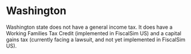 # Washington

Washington state does not have a general income tax.
It does have a Working Families Tax Credit (implemented in FiscalSim US) and a capital gains tax (currently facing a lawsuit, and not yet implemented in FiscalSim US).
